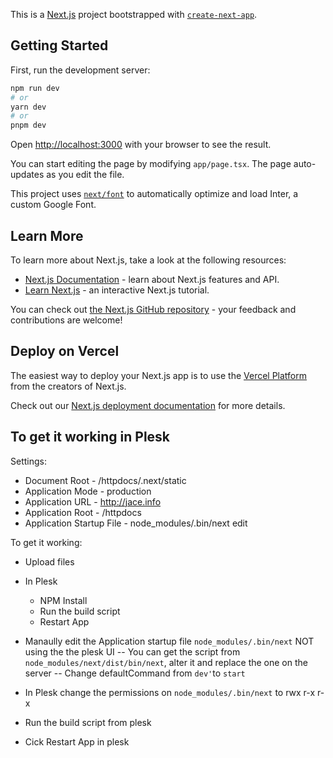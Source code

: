 This is a [Next.js](https://nextjs.org/) project bootstrapped with [`create-next-app`](https://github.com/vercel/next.js/tree/canary/packages/create-next-app).

## Getting Started

First, run the development server:

```bash
npm run dev
# or
yarn dev
# or
pnpm dev
```

Open [http://localhost:3000](http://localhost:3000) with your browser to see the result.

You can start editing the page by modifying `app/page.tsx`. The page auto-updates as you edit the file.

This project uses [`next/font`](https://nextjs.org/docs/basic-features/font-optimization) to automatically optimize and load Inter, a custom Google Font.

## Learn More

To learn more about Next.js, take a look at the following resources:

- [Next.js Documentation](https://nextjs.org/docs) - learn about Next.js features and API.
- [Learn Next.js](https://nextjs.org/learn) - an interactive Next.js tutorial.

You can check out [the Next.js GitHub repository](https://github.com/vercel/next.js/) - your feedback and contributions are welcome!

## Deploy on Vercel

The easiest way to deploy your Next.js app is to use the [Vercel Platform](https://vercel.com/new?utm_medium=default-template&filter=next.js&utm_source=create-next-app&utm_campaign=create-next-app-readme) from the creators of Next.js.

Check out our [Next.js deployment documentation](https://nextjs.org/docs/deployment) for more details.

## To get it working in Plesk

Settings:

- Document Root - /httpdocs/.next/static
- Application Mode - production
- Application URL - http://jace.info
- Application Root - /httpdocs
- Application Startup File - node_modules/.bin/next edit

To get it working:

- Upload files
- In Plesk

  - NPM Install
  - Run the build script
  - Restart App

- Manaully edit the Application startup file `node_modules/.bin/next` NOT using the the plesk UI
  -- You can get the script from `node_modules/next/dist/bin/next`, alter it and replace the one on the server
  -- Change defaultCommand from `dev'`to `start`
- In Plesk change the permissions on `node_modules/.bin/next` to rwx r-x r-x
- Run the build script from plesk
- Cick Restart App in plesk
